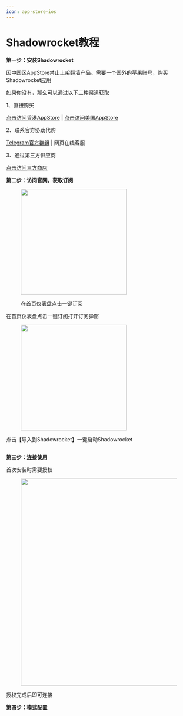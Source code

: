 ```yaml
---
icon: app-store-ios
---
```


# Shadowrocket教程

**第一步：安装Shadowrocket**

因中国区AppStore禁止上架翻墙产品。需要一个国外的苹果账号，购买Shadowrocket应用

如果你没有，那么可以通过以下三种渠道获取

1、直接购买

[点击访问香港AppStore](https://apps.apple.com/hk/app/shadowrocket/id932747118) | [点击访问美国AppStore](https://apps.apple.com/us/app/shadowrocket/id932747118)

2、联系官方协助代购

[Telegram官方群组](https://t.me/JamVPNCustomer) | 网页在线客服

3、通过第三方供应商

[点击访问三方商店](https://ttmh.ewdwwee.com.cn/)



**第二步：访问官网，获取订阅**

<figure><img src="../.gitbook/assets/image (9).png" alt="" width="287"><figcaption><p>在首页仪表盘点击一键订阅</p></figcaption></figure>

在首页仪表盘点击一键订阅打开订阅弹窗

<figure><img src="../.gitbook/assets/image (2) (1).png" alt="" width="287"><figcaption></figcaption></figure>

点击【导入到Shadowrocket】一键启动Shadowrocket

<figure><img src="../.gitbook/assets/image (3) (1).png" alt=""><figcaption></figcaption></figure>

**第三步：连接使用**

首次安装时需要授权

<figure><img src="../.gitbook/assets/image (4) (1).png" alt="" width="563"><figcaption></figcaption></figure>

授权完成后即可连接

**第四步：模式配置**

<figure><img src="../.gitbook/assets/image (5) (1).png" alt=""><figcaption></figcaption></figure>

